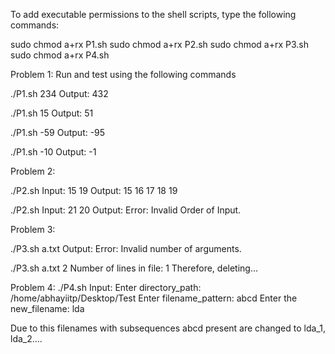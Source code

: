 To add executable permissions to the shell scripts, type the following commands:

sudo chmod a+rx P1.sh
sudo chmod a+rx P2.sh
sudo chmod a+rx P3.sh
sudo chmod a+rx P4.sh

Problem 1:
Run and test using the following commands

./P1.sh 234
Output: 432

./P1.sh 15
Output: 51

./P1.sh -59
Output: -95

./P1.sh -10
Output: -1


Problem 2:

./P2.sh
Input:
15
19
Output:
15 16 17 18 19

./P2.sh
Input:
21
20
Output:
Error: Invalid Order of Input.


Problem 3:

./P3.sh a.txt
Output: 
Error: Invalid number of arguments.

./P3.sh a.txt 2
Number of lines in file: 1
Therefore, deleting...

Problem 4:
./P4.sh 
Input:
Enter directory_path: /home/abhayiitp/Desktop/Test
Enter filename_pattern: abcd
Enter the new_filename: lda

Due to this filenames with subsequences abcd present are changed to lda_1, lda_2....





